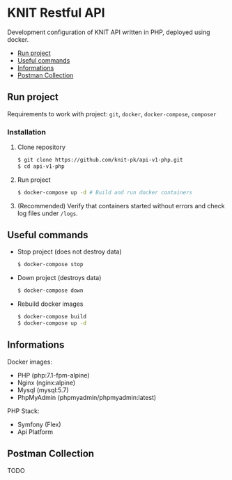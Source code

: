 # KNIT Restful API
Development configuration of KNIT API written in PHP, deployed using docker.

- [Run project](#run-project)
- [Useful commands](#useful-commands)
- [Informations](#informations)
- [Postman Collection](#postman-collection)

## Run project
Requirements to work with project: `git`, `docker`, `docker-compose`, `composer`

### Installation

1. Clone repository
   ```bash
   $ git clone https://github.com/knit-pk/api-v1-php.git
   $ cd api-v1-php
   ```
2. Run project
   ```bash
   $ docker-compose up -d # Build and run docker containers
   ```
3. (Recommended) Verify that containers started without errors and check log files under `/logs`.

## Useful commands

- Stop project (does not destroy data)
    ```bash
    $ docker-compose stop
    ```

- Down project (destroys data)
    ```bash
    $ docker-compose down
    ```

- Rebuild docker images
    ```bash
    $ docker-compose build
    $ docker-compose up -d 
    ```

## Informations
Docker images:
- PHP (php:7.1-fpm-alpine)
- Nginx (nginx:alpine)
- Mysql (mysql:5.7)
- PhpMyAdmin (phpmyadmin/phpmyadmin:latest)

PHP Stack:
- Symfony (Flex)
- Api Platform

## Postman Collection
TODO